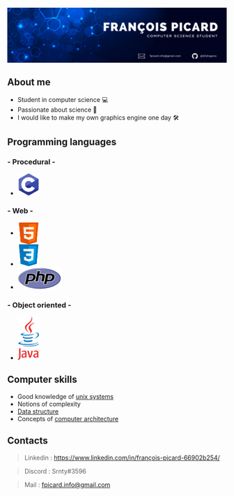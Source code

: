 ![Banner](https://raw.githubusercontent.com/d2dragono/d2dragono/main/github_banniere.gif)

## About me

- Student in computer science 💻
- Passionate about science 🧪
- I would like to make my own graphics engine one day 🛠

## Programming languages
###   - Procedural -
- <img src="https://raw.githubusercontent.com/d2dragono/d2dragono/9ce2f87ae8062fd4167b2747101d483686f7539a/c.svg" width="50" height="50">

###   - Web -
- <img style="vertical-align:middle" src="https://raw.githubusercontent.com/d2dragono/d2dragono/9ce2f87ae8062fd4167b2747101d483686f7539a/html.svg" width="50" height="50">
- <img src="https://raw.githubusercontent.com/d2dragono/d2dragono/9ce2f87ae8062fd4167b2747101d483686f7539a/css.svg" width="50" height="50">
- <img src="https://raw.githubusercontent.com/d2dragono/d2dragono/main/PHP.png" width="100" height="50">

###   - Object oriented -
- <img src="https://raw.githubusercontent.com/d2dragono/d2dragono/main/java.png" width="50" height="100">

## Computer skills
- Good knowledge of [unix systems](https://en.wikipedia.org/wiki/Unix)
- Notions of complexity
- [Data structure](https://en.wikipedia.org/wiki/Data_structure)
- Concepts of [computer architecture](https://en.wikipedia.org/wiki/Computer_architecture)

## Contacts
> Linkedin : https://www.linkedin.com/in/françois-picard-66902b254/

> Discord : Srnty#3596

> Mail : fpicard.info@gmail.com
